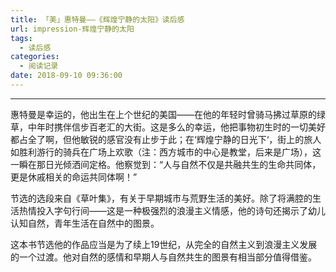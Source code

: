 ```yaml
---
title: 「美」惠特曼——《辉煌宁静的太阳》读后感
url: impression-辉煌宁静的太阳
tags:
  - 读后感
categories:
  - 阅读记录
date: 2018-09-10 09:36:00
---
```


***
惠特曼是幸运的，他出生在上个世纪的美国——在他的年轻时曾骑马拂过草原的绿草，中年时携伴信步百老汇的大街。这是多么的幸运，他把事物初生时的一切美好都占全了啊，但他敏锐的感官没有止步于此；在‘辉煌宁静的日光下‘，街上的旅人如胜利游行的骑兵在广场上欢歌（注：西方城市的中心是教堂，后来是广场），这一瞬在那日光倾洒间定格。他察觉到：“人与自然不仅是共融共生的生命共同体，更是休戚相关的命运共同体啊！”<!-- more -->

节选的选段来自《草叶集》，有关于早期城市与荒野生活的美好。除了将满腔的生活热情投入字句行间——这是一种极强烈的浪漫主义情感，他的诗句还揭示了幼儿认知自然，青年生活在自然中的图景。

这本书节选他的作品应当是为了续上19世纪，从完全的自然主义到浪漫主义发展的一个过渡。他对自然的感情和早期人与自然共生的图景有相当部分值得借鉴。
